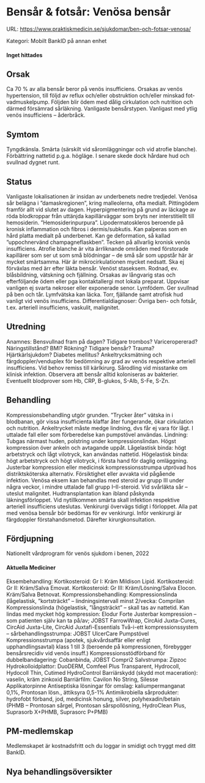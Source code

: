 # Bensår & fotsår: Venösa bensår

URL: https://www.praktiskmedicin.se/sjukdomar/ben-och-fotsar-venosa/



Kategori: Mobilt BankID på annan enhet

#### Inget hittades

## Orsak

Ca 70 % av alla bensår beror på venös insufficiens. Orsakas av venös hypertension, till följd av reflux och/eller obstruktion och/eller minskad fot-vadmuskelpump. Följden blir ödem med dålig cirkulation och nutrition och därmed försämrad sårläkning. Vanligaste bensårstypen. Vanligast med ytlig venös insufficiens – åderbråck.

## Symtom

Tyngdkänsla. Smärta (särskilt vid såromläggningar och vid atrofie blanche). Förbättring nattetid p.g.a. högläge. I senare skede dock hårdare hud och svullnad dygnet runt.

## Status

Vanligaste lokalisationen är insidan av underbenets nedre tredjedel. Venösa sår belägna i ”damaskregionen”, kring malleolerna, ofta medialt.
Pittingödem framför allt vid slutet av dagen.
Hyperpigmentering på grund av läckage av röda blodkroppar från uttänjda kapillärväggar som bryts ner interstitiellt till hemosiderin. ”Hemosiderinpurpura”.
Lipodermatoskleros beroende på kronisk inflammation och fibros i dermis/subkutis. Kan palperas som en hård platta medialt på underbenet. Kan ge deformation, så kallad ”uppochnervänd champagneflaskben”. Tecken på allvarlig kronisk venös insufficiens.
Atrofie blanche är vita ärrliknande områden med förstorade kapillärer som ser ut som små blödningar – de små sår som uppstår här är mycket smärtsamma. Här är mikrocirkulationen mycket nedsatt. Ska ej förväxlas med ärr efter läkta bensår.
Venöst staseksem. Rodnad, ev. blåsbildning, vätskning och fjällning. Orsakas av långvarig stas och efterföljande ödem eller pga kontaktallergi mot lokala preparat. Uppvisar vanligen ej svarta nekroser eller exponerade senor.
Lymfödem. Ger svullnad på ben och tår. Lymfvätska kan läcka.
Torr, fjällande samt atrofisk hud vanligt vid venös insufficiens.
Differentialdiagnoser: Övriga ben- och fotsår, t.ex. arteriell insufficiens, vaskulit, malignitet.

## Utredning

Anamnes: Bensvullnad fram på dagen? Tidigare trombos? Variceropererad? Näringstillstånd? BMI? Rökning? Tidigare bensår? Trauma? Hjärtkärlsjukdom? Diabetes mellitus?
Ankeltrycksmätning och färgdoppler/venduplex för bedömning av grad av venös respektive arteriell insufficiens. Vid behov remiss till kärlkirurg.
Sårodling vid misstanke om klinisk infektion. Observera att bensår alltid koloniseras av bakterier.
Eventuellt blodprover som Hb, CRP, B-glukos, S-Alb, S-Fe, S-Zn.

## Behandling

Kompressionsbehandling utgör grunden. ”Trycker åter” vätska in i blodbanan, gör vissa insufficienta klaffar åter fungerande, ökar cirkulation och nutrition. Ankeltrycket måste medge lindning, dvs får ej vara för lågt. I uttalade fall eller som förberedelse kan pumpstövel användas. Lindning: Tubgas närmast huden, polstring under kompressionslindan. Högst kompression över ankeln och avtagande uppåt. Lågelastisk binda: högt arbetstryck och lågt vilotryck, kan användas nattetid. Högelastisk binda: högt arbetstryck och högt vilotryck, i första hand för daglig omläggning. Justerbar kompression eller medicinsk kompressionsstrumpa utprövad hos distriktsköterska alternativ. Försiktighet eller avvakta vid pågående infektion.
Venösa eksem kan behandlas med steroid av grupp III under några veckor, i mindre uttalade fall grupp I–II-steroid.
Vid svårläkta sår – uteslut malignitet. Hudtransplantation kan ibland påskynda läkningsförloppet.
Vid nytillkommen smärta skall infektion respektive arteriell insufficiens uteslutas.
Venkirurgi övervägs tidigt i förloppet. Alla pat med venösa bensår bör bedömas för ev venkirurgi. Inför venkirurgi är färgdoppler förstahandsmetod. Därefter kirurgkonsultation.

## Fördjupning

Nationellt vårdprogram för venös sjukdom i benen, 2022

#### Aktuella Mediciner

Eksembehandling:
Kortikosteroid: Gr I: Kräm Mildison Lipid.
Kortikosteroid: Gr II: Kräm/Salva Emovat.
Kortikosteroid: Gr III: Kräm/Lösning/Salva Elocon. Kräm/Salva Betnovat.
Kompressionsbehandling:
Kompressionslinda (lågelastisk, ”kortsträckt” – lindningsintervall minst 2/vecka: Comprilan
Kompressionslinda (högelastisk, ”långsträckt” – skall tas av nattetid. Kan lindas med mycket hög kompression: Elodur Forte
Justerbar kompression – som patienten själv kan ta på/av; JOBST FarrowWrap, CircAid Juxta-Cures, CircAid Juxta-Lite, CircAid Juxtafi-Essentials
Två-i-ett kompressionssystem – sårbehandlingsstrumpa: JOBST UlcerCare
Pumpstövel
Kompressionsstrumpa (apotek, sjukvårdsaffär eller enligt upphandlingsavtal) klass 1 till 3 (beroende på kompressionen, förebygger bensårsrecidiv vid venös insuff.)
Kompressionsstödförband för dubbelbandagering: Cobanbinda, JOBST Compri2
Salvstrumpa: Zipzoc
Hydrokolloidplattor: DuoDERM, Comfeel Plus Transparent, Hydrocoll, Hydocoll Thin, Cutimed HydroControl
Barriärskydd (skydd mot maceration): vaselin, kräm zinkoxid
Barriärfilm: Cavilon No String, Silesse Applikatorpinne
Antiseptiska lösningar för omslag: kaliumpermanganat 0,1%, Prontosan lösn., ättiksyra 0,5-1%
Antimikrobiella sårprodukter: hydrofobt förband, jod, medicinsk honung, silver, polyhexadin/betain (PHMB – Prontosan sårgel, Prontosan sårspollösning, HydroClean Plus, Suprasorb X+PHMB, Suprasorc P+PMB)
 

## PM-medlemskap

Medlemskapet är kostnadsfritt och du loggar in smidigt och tryggt med ditt BankID.

## Nya behandlingsöversikter

